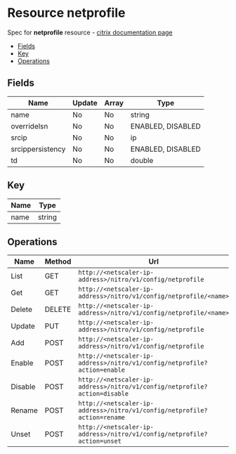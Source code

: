# Resource netprofile

Spec for **netprofile** resource - [citrix documentation page](https://developer-docs.citrix.com/projects/netscaler-nitro-api/en/11.0/configuration/network/netprofile/netprofile/)

- [Fields](#fields)
- [Key](#key)
- [Operations](#operations)

## Fields

| Name | Update | Array | Type |
|----|----|----|----|
|name|No|No|string|
|overridelsn|No|No|ENABLED, DISABLED|
|srcip|No|No|ip|
|srcippersistency|No|No|ENABLED, DISABLED|
|td|No|No|double|

## Key

| Name | Type |
|----|----|
| name | string |

## Operations

| Name | Method | Url |
|----|----|----|
| List | GET | `http://<netscaler-ip-address>/nitro/v1/config/netprofile` |
| Get | GET | `http://<netscaler-ip-address>/nitro/v1/config/netprofile/<name>` |
| Delete | DELETE | `http://<netscaler-ip-address>/nitro/v1/config/netprofile/<name>` |
| Update | PUT | `http://<netscaler-ip-address>/nitro/v1/config/netprofile` |
| Add | POST | `http://<netscaler-ip-address>/nitro/v1/config/netprofile` |
| Enable | POST | `http://<netscaler-ip-address>/nitro/v1/config/netprofile?action=enable` |
| Disable | POST | `http://<netscaler-ip-address>/nitro/v1/config/netprofile?action=disable` |
| Rename | POST | `http://<netscaler-ip-address>/nitro/v1/config/netprofile?action=rename` |
| Unset | POST | `http://<netscaler-ip-address>/nitro/v1/config/netprofile?action=unset` |

